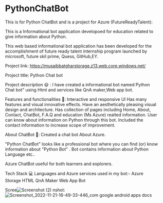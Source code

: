 # PythonChatBot
This is for Python ChatBot and is a project for Azure (FutureReadyTalent):

This is a Informational bot application developoed for education related to give information about Python.

This web based informational bot application has been developed for the accomplishment of future ready talent internship program launched by microsoft, future skil prime, Quess, GitHub,EY.

Project link: https://musaibbatgharstorage.z13.web.core.windows.net/

Project title:  Python Chat bot
   
Project description 😃 :
I have created a informational bot named Python Chat bot" using Html and services like QnA maker,Web app bot.

Features and functionalities 🧐:
Interactive and responsive UI
Has many features and visual innovative effects.
Have an aesthetically pleasing visual design and architecture.
Has collection of pages including Home, About, Contact, ChatBot, F.A.Q and education (Ms Azure) realted information.
User can know about information on Python through this bot.
Included the contact information to increase scope of improvement.

About ChatBot 💬:
Created a chat bot About Azure.

"Python ChatBot" looks like a professional bot where you can find (or) know information about "Python Bot" .
Bot contains information about Python Language etc..

Azure ChatBot useful for both learners and explorers.

Tech Stack 💻
Languages and Azure services used in my bot:-
Azure Storage
HTML
QnA Maker
Web App Bot

Scree![Screenshot (2)](https://user-images.githubusercontent.com/111275468/203755059-420465db-a3aa-40ec-b289-c4054e8a0312.png)
nshot:
![Screenshot_2022-11-21-16-49-33-446_com google android apps docs](https://user-images.githubusercontent.com/111275468/203754927-6b600d61-60fb-4a7a-b892-361269c3ab8f.jpg)
